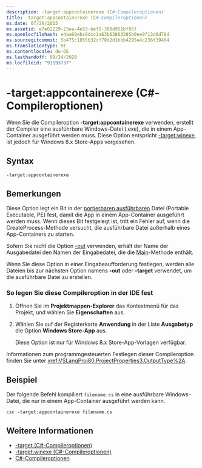 ```yaml
---
description: -target:appcontainerexe (C#-Compileroptionen)
title: -target:appcontainerexe (C#-Compileroptionen)
ms.date: 07/20/2015
ms.assetid: e7e62229-23ea-4e53-bef5-380d951bf95f
ms.openlocfilehash: e4aa60ebc9dcc1a63b63863385b0ee9f13d6d78d
ms.sourcegitcommit: 5b475c1855b32cf78d2d1bbb4295e4c236f39464
ms.translationtype: HT
ms.contentlocale: de-DE
ms.lasthandoff: 09/24/2020
ms.locfileid: "91193737"
---
```

# <a name="-targetappcontainerexe-c-compiler-options"></a>-target:appcontainerexe (C#-Compileroptionen)

Wenn Sie die Compileroption **-target:appcontainerexe** verwenden, erstellt der Compiler eine ausführbare Windows-Datei (.exe), die in einem App-Container ausgeführt werden muss. Diese Option entspricht [-target:winexe](./target-winexe-compiler-option.md), ist jedoch für Windows 8.x Store-Apps vorgesehen.  
  
## <a name="syntax"></a>Syntax  
  
```console  
-target:appcontainerexe  
```  
  
## <a name="remarks"></a>Bemerkungen  

 Diese Option legt ein Bit in der [portierbaren ausführbaren](/windows/desktop/Debug/pe-format) Datei (Portable Executable, PE) fest, damit die App in einem App-Container ausgeführt werden muss. Wenn dieses Bit festgelegt ist, tritt ein Fehler auf, wenn die CreateProcess-Methode versucht, die ausführbare Datei außerhalb eines App-Containers zu starten.  
  
 Sofern Sie nicht die Option [-out](./out-compiler-option.md) verwenden, erhält der Name der Ausgabedatei den Namen der Eingabedatei, die die [Main](../../programming-guide/main-and-command-args/index.md)-Methode enthält.  
  
 Wenn Sie diese Option in einer Eingabeaufforderung festlegen, werden alle Dateien bis zur nächsten Option namens **-out** oder **-target** verwendet, um die ausführbare Datei zu erstellen.  
  
### <a name="to-set-this-compiler-option-in-the-ide"></a>So legen Sie diese Compileroption in der IDE fest  
  
1. Öffnen Sie im **Projektmappen-Explorer** das Kontextmenü für das Projekt, und wählen Sie **Eigenschaften** aus.  
  
2. Wählen Sie auf der Registerkarte **Anwendung** in der Liste **Ausgabetyp** die Option **Windows Store-App** aus.  
  
     Diese Option ist nur für Windows 8.x Store-App-Vorlagen verfügbar.  
  
 Informationen zum programmgesteuerten Festlegen dieser Compileroption finden Sie unter <xref:VSLangProj80.ProjectProperties3.OutputType%2A>.  
  
## <a name="example"></a>Beispiel  

 Der folgende Befehl kompiliert `filename.cs` in eine ausführbare Windows-Datei, die nur in einem App-Container ausgeführt werden kann.  
  
```console  
csc -target:appcontainerexe filename.cs  
```  
  
## <a name="see-also"></a>Weitere Informationen

- [-target (C#-Compileroptionen)](./target-compiler-option.md)
- [-target:winexe (C#-Compileroptionen)](./target-winexe-compiler-option.md)
- [C#-Compileroptionen](./index.md)
